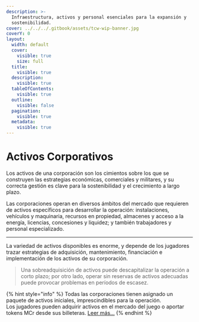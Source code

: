 ```yaml
---
description: >-
  Infraestructura, activos y personal esenciales para la expansión y
  sostenibilidad.
cover: ../../../.gitbook/assets/tcw-wip-banner.jpg
coverY: 0
layout:
  width: default
  cover:
    visible: true
    size: full
  title:
    visible: true
  description:
    visible: true
  tableOfContents:
    visible: true
  outline:
    visible: false
  pagination:
    visible: true
  metadata:
    visible: true
---
```


# Activos Corporativos

Los activos de una corporación son los cimientos sobre los que se construyen las estrategias económicas, comerciales y militares, y su correcta gestión es clave para la sostenibilidad y el crecimiento a largo plazo.

Las corporaciones operan en diversos ámbitos del mercado que requieren de activos específicos para desarrollar la operación: instalaciones, vehículos y maquinaria, recursos en propiedad, almacenes y acceso a la energía, licencias, concesiones y liquidez; y también trabajadores y personal especializado.

***

La variedad de activos disponibles es enorme, y depende de los jugadores trazar estrategias de adquisición, mantenimiento, financiación e implementación de los activos de su corporación.

> Una sobreadquisición de activos puede descapitalizar la operación a corto plazo; por otro lado, operar sin reservas de activos adecuadas puede provocar problemas en períodos de escasez.

{% hint style="info" %}
Todas las corporaciones tienen asignado un paquete de activos iniciales, imprescindibles para la operación.\
Los jugadores pueden adquirir activos en el mercado del juego o aportar tokens MCr desde sus billeteras. [Leer más...](../../../tokenomics/tokens-no-fungibles-nft/)
{% endhint %}
